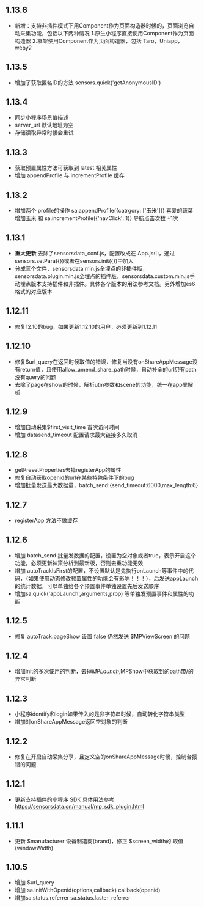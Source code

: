 ## 1.13.6

* 新增：支持非插件模式下用Component作为页面构造器时候的，页面浏览自动采集功能，包括以下两种情况
1.原生小程序直接使用Component作为页面构造器 2.框架使用Component作为页面构造器，包括 Taro，Uniapp，wepy2 

## 1.13.5

* 增加了获取匿名ID的方法 sensors.quick('getAnonymousID')

## 1.13.4

* 同步小程序场景值描述
* server_url 默认地址为空
* 存储读取异常时候会重试

## 1.13.3

* 获取预置属性方法可获取到 latest 相关属性
* 增加 appendProfile 与 incrementProfile 缓存

## 1.13.2

* 增加两个 profile的操作 sa.appendProfile({catrgory: ['玉米']}) 喜爱的蔬菜增加玉米 和 sa.incrementProfile({'navClick': 1}) 导航点击次数 +1次

## 1.13.1

* **重大更新**,去除了sensorsdata_conf.js，配置改成在 App.js中，通过 sensors.setPara({})或者在sensors.init({})中加入
* 分成三个文件，sensorsdata.min.js全埋点的非插件版，sensorsdata.plugin.min.js全埋点的插件版，sensorsdata.custom.min.js手动埋点版本支持插件和非插件。具体各个版本的用法参考文档。另外增加es6格式的对应版本

## 1.12.11

* 修复12.10的bug，如果更新1.12.10的用户，必须更新到1.12.11

## 1.12.10

* 修复$url_query在返回时候取值的错误，修复当没有onShareAppMessage没有return值，且使用allow_amend_share_path时候，自动补全的url只有path没有query的问题
* 去除了page在show的时候，解析utm参数和scene的功能，统一在app里解析

## 1.12.9

* 增加自动采集$first_visit_time 首次访问时间
* 增加 datasend_timeout 配置请求最大链接多久取消

## 1.12.8

* getPresetProperties去掉registerApp的属性
* 修复自动获取openid的url在某些特殊条件下的bug
* 增加批量发送最大数据量，batch_send:{send_timeout:6000,max_length:6}

## 1.12.7

* registerApp 方法不做缓存

## 1.12.6

* 增加 batch_send 批量发数据的配置，设置为空对象或者true，表示开启这个功能，必须更新神策分析到最新版，否则去重功能无效
* 增加 autoTrackIsFirst的配置，不设置默认是先执行onLaunch等事件中的代码，（如果使用动态修改预置属性的功能会有影响！！！），后发送appLaunch的统计数据，可以单独给各个预置事件单独设置先后发送顺序
* 增加sa.quick('appLaunch',arguments,prop) 等单独发预置事件和属性的功能

## 1.12.5

* 修复 autoTrack.pageShow 设置 false 仍然发送 $MPViewScreen 的问题

## 1.12.4

* 增加init的多次使用的判断，去掉$MPLaunch,$MPShow中获取到的path带/的异常判断

## 1.12.3

* 小程序identify和login如果传入的是非字符串时候，自动转化字符串类型
* 增加对onShareAppMessage返回空对象的判断

## 1.12.2

* 修复在开启自动采集分享，且定义空的onShareAppMessage时候，控制台报错的问题

## 1.12.1

* 更新支持插件的小程序 SDK 具体用法参考 https://sensorsdata.cn/manual/mp_sdk_plugin.html

## 1.11.1

* 更新 $manufacturer 设备制造商(brand)，修正 $screen_width的 取值(windowWidth)

## 1.10.5

* 增加 $url_query
* 增加 sa.initWithOpenid(options,callback)  callback(openid)
* 增加sa.status.referrer sa.status.laster_referrer